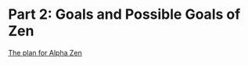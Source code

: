 # Part 2: Goals and Possible Goals of Zen

[The plan for Alpha Zen](https://app.gitbook.com/@tomelam/s/mashweb/~/drafts/-MXGT2q__50nmnd0iYbQ/part-2-goals-and-possible-goals-of-zen/the-plan-for-alpha-zen-after-pre-alpha-zen)

